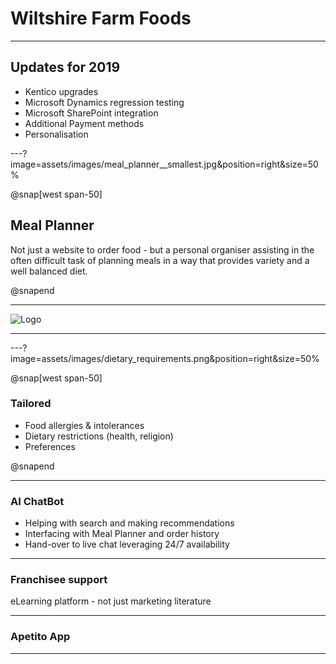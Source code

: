 # Wiltshire Farm Foods

---

## Updates for 2019

* Kentico upgrades
* Microsoft Dynamics regression testing
* Microsoft SharePoint integration
* Additional Payment methods
* Personalisation

---?image=assets/images/meal_planner__smallest.jpg&position=right&size=50%

@snap[west span-50]

## Meal Planner

Not just a website to order food - but a personal organiser assisting in the often difficult task of planning meals in a way that provides variety and a well balanced diet.

@snapend

---

![Logo](assets/amages/editing_meal_planner.jpg)

---

---?image=assets/images/dietary_requirements.png&position=right&size=50%

@snap[west span-50]

### Tailored

* Food allergies & intolerances
* Dietary restrictions (health, religion)
* Preferences

@snapend

---

### AI ChatBot

* Helping with search and making recommendations
* Interfacing with Meal Planner and order history
* Hand-over to live chat leveraging 24/7 availability

---

### Franchisee support

eLearning platform - not just marketing literature

---

### Apetito App

---